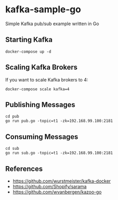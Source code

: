 kafka-sample-go
===============

Simple Kafka pub/sub example written in Go

## Starting Kafka

    docker-compose up -d


## Scaling Kafka Brokers

If you want to scale Kafka brokers to 4:

    docker-compose scale kafka=4


## Publishing Messages

    cd pub
    go run pub.go -topic=t1 -zk=192.168.99.100:2181


## Consuming Messages

    cd sub
    go run sub.go -topic=t1 -zk=192.168.99.100:2181


## References

- https://github.com/wurstmeister/kafka-docker
- https://github.com/Shopify/sarama
- https://github.com/wvanbergen/kazoo-go
